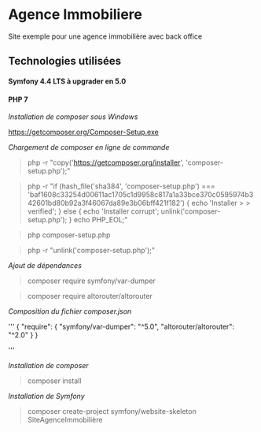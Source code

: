 # Agence Immobiliere

Site exemple pour une agence immobilière avec back office

## Technologies utilisées

#### Symfony 4.4 LTS à upgrader en 5.0
#### PHP 7

_Installation de composer sous Windows_

https://getcomposer.org/Composer-Setup.exe

_Chargement de composer en ligne de commande_

> php -r "copy('https://getcomposer.org/installer', 'composer-setup.php');"

> php -r "if (hash_file('sha384', 'composer-setup.php') === 'baf1608c33254d00611ac1705c1d9958c817a1a33bce370c0595974b342601bd80b92a3f46067da89e3b06bff421f182') { echo 'Installer > > verified'; } else { echo 'Installer corrupt'; unlink('composer-setup.php'); } echo PHP_EOL;"

> php composer-setup.php

> php -r "unlink('composer-setup.php');"

_Ajout de dépendances_

> composer require symfony/var-dumper

> composer require altorouter/altorouter



_Composition du fichier composer.json_

'''
{
    "require": {
        "symfony/var-dumper": "^5.0",
        "altorouter/altorouter": "^2.0"
    }
}

'''

_Installation de composer_

> composer install

_Installation de Symfony_

> composer create-project symfony/website-skeleton SiteAgenceImmobilière

